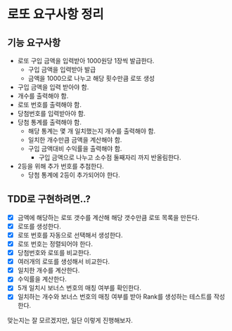 # 로또 요구사항 정리

## 기능 요구사항

- 로또 구입 금액을 입력받아 1000원당 1장씩 발급한다.
    - 구입 금액을 입력받아 발급
    - 금액을 1000으로 나누고 해당 횟수만큼 로또 생성
- 구입 금액을 입력 받아야 함.
- 개수를 출력해야 함.
- 로또 번호를 출력해야 함.
- 당첨번호를 입력받아야 함.
- 당첨 통계를 출력해야 함.
  - 해당 통계는 몇 개 일치했는지 개수를 출력해야 함.
  - 일치한 개수만큼 금액을 계산해야 함.
  - 구입 금액대비 수익률을 출력해야 함.
    - 구입 금액으로 나누고 소수점 둘째자리 까지 반올림한다.
- 2등을 위해 추가 번호를 추첨한다.
  - 당첨 통계에 2등이 추가되어야 한다.

## TDD로 구현하려면..?

- [x] 금액에 해당하는 로또 갯수를 계산해 해당 갯수만큼 로또 목록을 만든다.
- [x] 로또를 생성한다.
- [x] 로또 번호를 자동으로 선택해서 생성한다.
- [x] 로또 번호는 정렬되어야 한다.
- [x] 당첨번호와 로또를 비교한다.
- [x] 여러개의 로또를 생성해서 비교한다.
- [x] 일치한 개수를 계산한다.
- [x] 수익률을 계산한다.
- [x] 5개 일치시 보너스 번호의 매칭 여부를 확인한다.
- [x] 일치하는 개수와 보너스 번호의 매칭 여부를 받아 Rank를 생성하는 테스트를 작성한다.

맞는지는 잘 모르겠지만, 일단 이렇게 진행해보자.
